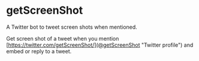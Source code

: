 # getScreenShot
A Twitter bot to tweet screen shots when mentioned.

Get screen shot of a tweet when you mention [https://twitter.com/getScreenShot/](@getScreenShot "Twitter profile") and embed or reply to a tweet.
